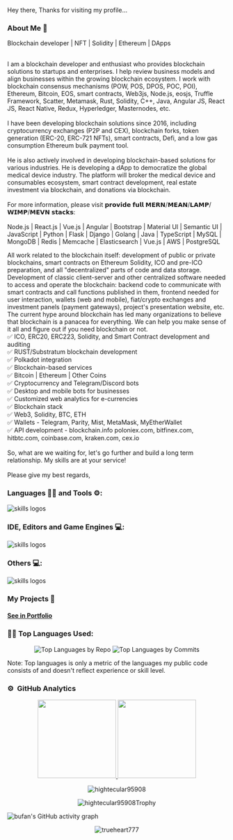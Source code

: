 <!-- ![NewTopWave](https://user-images.githubusercontent.com/81550376/180223627-d18d8aeb-4f5e-4715-94db-65b1b85822f1.svg) -->


<p align="center">
  <!-- <img width="" height="" src="https://avatars.githubusercontent.com/u/152673060?s=400&u=32566625e044f500d81bd41567e1acbc6c987d97&v=4"> -->
</p>

Hey there, Thanks for visiting my profile... 
<!-- <img src="https://raw.githubusercontent.com/MartinHeinz/MartinHeinz/master/wave.gif" width="26px" height="26px"> I am Volodymyr Bufan. -->

<!-- ### Checkout my Portfolio: [Volodymyr Bufan](https://bufan-ai-portfolio.vercel.app/)  👈 -->

<!-- ### Checkout my flagship project: [Let's Learn Linux](https://letslearnlinux.tech/)  👈

### Checkout my automation project: [Get Pair Extraordinaire](https://github.com/hightecular95908/Get-Pair-Extraordinaire)  👈 -->

<!--
### Let's Connect 🤳

 <a href="https://www.linkedin.com/in/hightecular95908/"><img src="https://img.shields.io/static/v1?label=LinkedIn&message=Volodymyr+Bufan &color=%230077b5&logo=linkedIn&logoColor=%230077b5" alt="LinkedIn - Volodymyr Bufan"></a>
[![Gmail - Volodymyr Bufan](https://img.shields.io/badge/Gmail-VolodymyrBufan -red?logo=gmail&logoColor=red)](pioneer95908@gmail.com)
-->

### About Me 🚀<br>

 <p align="justify">
Blockchain developer | NFT | Solidity | Ethereum | DApps<br><br>

I am a blockchain developer and enthusiast who provides blockchain solutions to startups and enterprises. I help review business models and align businesses within the growing blockchain ecosystem. I work with blockchain consensus mechanisms (POW, POS, DPOS, POC, POI), Ethereum, Bitcoin, EOS, smart contracts, Web3js, Node.js, eosjs, Truffle Framework, Scatter, Metamask, Rust, Solidity, C++, Java, Angular JS, React JS, React Native, Redux, Hyperledger, Masternodes, etc.
<br><br>
I have been developing blockchain solutions since 2016, including cryptocurrency exchanges (P2P and CEX), blockchain forks, token generation (ERC-20, ERC-721 NFTs), smart contracts, Defi, and a low gas consumption Ethereum bulk payment tool.
<br><br>
He is also actively involved in developing blockchain-based solutions for various industries. He is developing a dApp to democratize the global medical device industry. The platform will broker the medical device and consumables ecosystem, smart contract development, real estate investment via blockchain, and donations via blockchain.
<br><br>
For more information, please visit 𝗽𝗿𝗼𝘃𝗶𝗱𝗲 𝗳𝘂𝗹𝗹 𝗠𝗘𝗥𝗡/𝗠𝗘𝗔𝗡/𝗟𝗔𝗠𝗣/𝗪𝗜𝗠𝗣/𝗠𝗘𝗩𝗡 𝘀𝘁𝗮𝗰𝗸𝘀:
<br><br>
Node.js | React.js | Vue.js | Angular | Bootstrap | Material UI | Semantic UI | JavaScript | Python | Flask | Django | Golang | Java | TypeScript | MySQL | MongoDB | Redis | Memcache | Elasticsearch | Vue.js | AWS | PostgreSQL
<br>

All work related to the blockchain itself: development of public or private blockchains, smart contracts on Ethereum Solidity, ICO and pre-ICO preparation, and all "decentralized" parts of code and data storage.<br>
Development of classic client-server and other centralized software needed to access and operate the blockchain: backend code to communicate with smart contracts and call functions published in them, frontend needed for user interaction, wallets (web and mobile), fiat/crypto exchanges and investment panels (payment gateways), project's presentation website, etc. The current hype around blockchain has led many organizations to believe that blockchain is a panacea for everything. We can help you make sense of it all and figure out if you need blockchain or not.
<br>
✅ ICO, ERC20, ERC223, Solidity, and Smart Contract development and auditing<br>
✅ RUST/Substratum blockchain development<br>
✅ Polkadot integration<br>
✅ Blockchain-based services<br>
✅ Bitcoin | Ethereum | Other Coins<br>
✅ Cryptocurrency and Telegram/Discord bots<br>
✅ Desktop and mobile bots for businesses<br>
✅ Customized web analytics for e-currencies<br>
✅ Blockchain stack<br>
✅ Web3, Solidity, BTC, ETH<br>
✅ Wallets - Telegram, Parity, Mist, MetaMask, MyEtherWallet<br>
✅ API development - blockchain.info poloniex.com, bitfinex.com, hitbtc.com, coinbase.com, kraken.com, cex.io
<br><br>
So, what are we waiting for, let's go further and build a long term relationship.
My skills are at your service!
<br><br>
Please give my best regards,
 </p>

  
### Languages 🧑‍💻 and Tools ⚙️:

<img src="https://skillicons.dev/icons?i=git,github,githubactions,py,c,cpp,cs,dotnet,html,css,js,bootstrap,php,md,java" alt="skills logos" /> <br>

### IDE, Editors and Game Engines 💻:
<img src="https://skillicons.dev/icons?i=vscode,visualstudio,idea,unity,unreal,vim,replit" alt="skills logos" />

### Others 💻:

<img src="https://skillicons.dev/icons?i=linux,bash,regex,powershell,docker,azure,mysql,sqlite,gradle,maven,nginx,pr,ps,svg,discord,linkedin,netlify,gherkin" alt="skills logos" />

### My Projects 🙌

#### [See in Portfolio](https://bufan-ai-portfolio.vercel.app/)

### 👨‍💻 Top Languages Used:
<p align="center">
  <img align="center" src="https://github-profile-summary-cards.vercel.app/api/cards/repos-per-language?username=hightecular95908&theme=nord_dark" alt="Top Languages by Repo" />
  <img align="center" src="https://github-profile-summary-cards.vercel.app/api/cards/most-commit-language?username=hightecular95908&theme=nord_dark" alt="Top Languages by Commits" /></p>
  
  Note: Top languages is only a metric of the languages my public code consists of and doesn't reflect experience or skill level.
  
### ⚙️ &nbsp;GitHub Analytics

<p align="center">
<a href="https://github.com/hightecular95908">
  <img height="180em" src="https://github-readme-stats-eight-theta.vercel.app/api?username=hightecular95908&show_icons=true&theme=algolia&include_all_commits=true&count_private=true"/>
  <img height="180em" src="https://github-readme-stats-eight-theta.vercel.app/api/top-langs/?username=hightecular95908&layout=compact&langs_count=8&theme=algolia"/>
</a>
 <br />
  
<p align="center"><img align="center" src="https://github-readme-streak-stats.herokuapp.com/?user=hightecular95908&theme=algolia" alt="hightecular95908" /></p>

<p align="center"><img align="center" src="https://github-trophies.vercel.app/?username=hightecular95908&column=6&theme=algolia" alt="hightecular95908Trophy" /></p>



 ![bufan's GitHub activity graph]( https://github-readme-activity-graph.vercel.app/graph?username=trueheart777&theme=react-dark&area=true&hide_border=true#gh-light-mode-only)
 
 <p align="center"><img src="https://visitor-badge.laobi.icu/badge?page_id=trueheart777.trueheart777" alt="trueheart777" />

</p>


<!-- ![NewWave](https://user-images.githubusercontent.com/81550376/180223136-576934f8-2f40-4fb9-acd9-786d1d5d0f73.svg) -->
